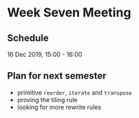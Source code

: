 # Week Seven Meeting
## Schedule
16 Dec 2019, 15:00 - 16:00

## Plan for next semester
* primitive `reorder`, `iterate` and `transpose`
* proving the tiling rule
* looking for more rewrite rules
